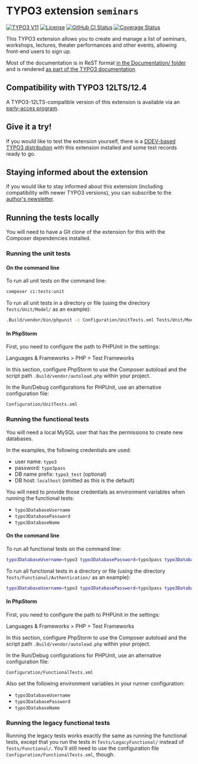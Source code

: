# TYPO3 extension `seminars`

[![TYPO3 V11](https://img.shields.io/badge/TYPO3-11-orange.svg)](https://get.typo3.org/version/11)
[![License](https://img.shields.io/github/license/oliverklee/ext-seminars)](https://packagist.org/packages/oliverklee/seminars)
[![GitHub CI Status](https://github.com/oliverklee/ext-seminars/workflows/CI/badge.svg?branch=main)](https://github.com/oliverklee/ext-seminars/actions)
[![Coverage Status](https://coveralls.io/repos/github/oliverklee/ext-seminars/badge.svg?branch=main)](https://coveralls.io/github/oliverklee/ext-seminars?branch=main)

This TYPO3 extension allows you to create and manage a list of seminars,
workshops, lectures, theater performances and other events, allowing front-end
users to sign up.

Most of the documentation is in ReST format
[in the Documentation/ folder](Documentation/) and is rendered
[as part of the TYPO3 documentation](https://docs.typo3.org/typo3cms/extensions/seminars/).

## Compatibility with TYPO3 12LTS/12.4

A TYPO3-12LTS-compatible version of this extension is available via an
[early-acces program](https://github.com/oliverklee/ext-seminars/wiki/Early-access-program-for-newer-TYPO3-versions).

## Give it a try!

If you would like to test the extension yourself, there is a
[DDEV-based TYPO3 distribution](https://github.com/oliverklee/TYPO3-testing-distribution)
with this extension installed and some test records ready to go.

## Staying informed about the extension

If you would like to stay informed about this extension (including compatibility
with newer TYPO3 versions), you can subscribe to the
[author's newsletter](https://www.oliverklee.de/newsletter/).

## Running the tests locally

You will need to have a Git clone of the extension for this
with the Composer dependencies installed.

### Running the unit tests

#### On the command line

To run all unit tests on the command line:

```bash
composer ci:tests:unit
```

To run all unit tests in a directory or file (using the directory
`Tests/Unit/Model/` as an example):

```bash
.Build/vendor/bin/phpunit -c Configuration/UnitTests.xml Tests/Unit/Model/
```

#### In PhpStorm

First, you need to configure the path to PHPUnit in the settings:

Languages & Frameworks > PHP > Test Frameworks

In this section, configure PhpStorm to use the Composer autoload and
the script path `.Build/vendor/autoload.php` within your project.

In the Run/Debug configurations for PHPUnit, use an alternative configuration
file:

`Configuration/UnitTests.xml`

### Running the functional tests

You will need a local MySQL user that has the permissions to create new
databases.

In the examples, the following credentials are used:

- user name: `typo3`
- password: `typo3pass`
- DB name prefix: `typo3_test` (optional)
- DB host: `localhost` (omitted as this is the default)

You will need to provide those credentials as environment variables when
running the functional tests:

- `typo3DatabaseUsername`
- `typo3DatabasePassword`
- `typo3DatabaseName`

#### On the command line

To run all functional tests on the command line:

```bash
typo3DatabaseUsername=typo3 typo3DatabasePassword=typo3pass typo3DatabaseName=typo3_test composer ci:tests:functional
```

To run all functional tests in a directory or file (using the directory
`Tests/Functional/Authentication/` as an example):

```bash
typo3DatabaseUsername=typo3 typo3DatabasePassword=typo3pass typo3DatabaseName=typo3_test .Build/vendor/bin/phpunit -c Configuration/FunctionalTests.xml Tests/Functional/Authentication/
```

#### In PhpStorm

First, you need to configure the path to PHPUnit in the settings:

Languages & Frameworks > PHP > Test Frameworks

In this section, configure PhpStorm to use the Composer autoload and
the script path `.Build/vendor/autoload.php` within your project.

In the Run/Debug configurations for PHPUnit, use an alternative configuration
file:

`Configuration/FunctionalTests.xml`

Also set the following environment variables in your runner configuration:

- `typo3DatabaseUsername`
- `typo3DatabasePassword`
- `typo3DatabaseName`

### Running the legacy functional tests

Running the legacy tests works exactly the same as running the functional tests,
except that you run the tests in `Tests/LegacyFunctional/` instead
of `Tests/Functional/`. You'll still need to use the configuration file
`Configuration/FunctionalTests.xml`, though.
